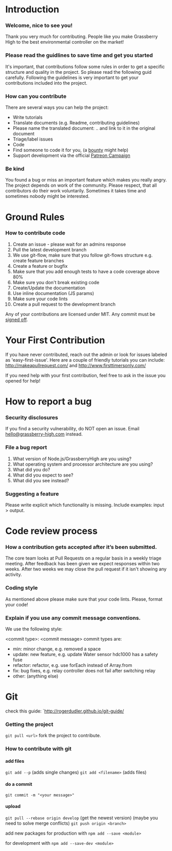 # Introduction

### Welcome, nice to see you!

Thank you very much for contributing. People like you make Grassberry High to the best environmental controller on the market! 

### Please read the guidlines to save time and get you started

It's important, that contributions follow some rules in order to get a specific structure and quality in the project. So please read the following guid carefully. Following the guidelines is very important to get your contributions included into the project.

### How can you contribute

There are several ways you can help the project:

-  Write tutorials
-  Translate documents (e.g. Readme, contributing guidelines)
  - Please name the translated document: <original-name>.<language>.<extension> and link to it in the original document
- Triage/label issues
- Code
- Find someone to code it for you, (a [bounty](https://www.bountysource.com/) might help)
- Support development via the official [Patreon Campaign](https://www.patreon.com/grassberry)  

### Be kind

You found a bug or miss an important feature which makes you really angry. The project depends on work of the community. Please respect, that all contributors do their work voluntarily. Sometimes it takes time and sometimes nobody might be interested. 

# Ground Rules
### How to contribute code

1. Create an issue - please wait for an admins response
2. Pull the latest development branch
3. We use git-flow, make sure that you follow git-flows structure e.g. create feature branches
4. Create a feature or bugfix
  1. Make sure that you add enough tests to have a code coverage above 80%
  2. Make sure you don't break existing code
  3. Create/Update the documentation
  4. Use inline documentation (JS params)
  5. Make sure your code lints
5. Create a pull request to the development branch

Any of your contributions are licensed under MIT. Any commit must be [signed off](https://help.github.com/en/articles/signing-commits).

# Your First Contribution

If you have never contributed, reach out the admin or look for issues labeled as 'easy-first-issue'.
Here are a couple of friendly tutorials you can include: http://makeapullrequest.com/ and http://www.firsttimersonly.com/

If you need help with your first contribution, feel free to ask in the issue you opened for help!

# How to report a bug
### Security disclosures
If you find a security vulnerability, do NOT open an issue. Email hello@grassberry-high.com instead.

### File a bug report

1. What version of Node.js/GrassberryHigh are you using?
2. What operating system and processor architecture are you using?
3. What did you do?
4. What did you expect to see?
5. What did you see instead?

### Suggesting a feature

Please write explicit which functionality is missing. Include examples: input > output.

# Code review process
### How a contribution gets accepted after it’s been submitted.

The core team looks at Pull Requests on a regular basis in a weekly triage meeting. After feedback has been given we expect responses within two weeks. After two weeks we may close the pull request if it isn't showing any activity.

### Coding style

As mentioned above please make sure that your code lints. Please, format your code! 

### Explain if you use any commit message conventions.

We use the following style:

\<commit type\>: \<commit message\>
commit types are:
- min: minor change, e.g. removed a space
- update: new feature, e.g. update Water sensor hdc1000 has a safety fuse
- refactor: refactor, e.g. use forEach instead of Array.from
- fix: bug fixes, e.g. relay controller does not fail after switching relay
- other: (anything else)


# Git
check this guide: `http://rogerdudler.github.io/git-guide/

### Getting the project
`git pull <url>`
fork the project to contribute.

### How to contribute with git

#### add files
`git add --p` (adds single changes)
`git add <filename>` (adds files)

#### do a commit
`git commit -m "<your message>"`

#### upload
`git pull --rebase origin develop` (get the newest version)
(maybe you need to solve merge conflicts)
`git push origin <branch>`

add new packages for production with
`npm add --save <module>`

for development with
`npm add --save-dev <module>`

